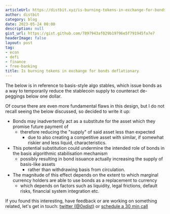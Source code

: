 ```yaml
---
articleUrl: https://distbit.xyz/is-burning-tokens-in-exchange-for-bonds-actually-deflationary
author: distbit
category: blog
date: 2023-05-24 00:00
description: null
gist_url: https://gist.github.com/7897943af029b19796e5f791945fa7e7
headerImage: false
layout: post
tag:
- econ
- defi
- finance
- free-banking
title: Is burning tokens in exchange for bonds deflationary
---
```






The below is in reference to basis-style algo stables, which issue bonds as a way to temporarily reduce the stablecoin supply to counteract de-peggings below one dollar.

Of course there are even more fundamental flaws in this design, but I do not recall seeing the below discussed, so decided to write it up:

- Bonds may inadvertently act as a substitute for the asset which they promise future payment of
	- therefore reducing the "supply" of said asset less than expected
		- due to also creating a competitive asset with similar, if somewhat riskier and less liquid, characteristics.
- This potential substitution could undermine the intended role of bonds in the basis algorithmic stabilisation mechanism
	- possibly resulting in bond issuance actually increasing the supply of basis-like assets
		- rather than withdrawing basis from circulation.
- The magnitude of this effect depends on the extent to which marginal currency holders are able to use bonds as a replacement to currency
	- which depends on factors such as liquidity, legal frictions, default risks, financial system integration etc.



If you found this interesting, have feedback or are working on something related, let's get in touch: [twitter (@0xdist)](https://twitter.com/0xdist) or [schedule a 30 min call](https://cal.com/distbit/30min)